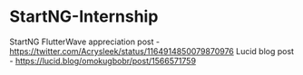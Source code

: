 # StartNG-Internship
StartNG
FlutterWave appreciation post - https://twitter.com/Acrysleek/status/1164914850079870976
Lucid blog post - https://lucid.blog/omokugbobr/post/1566571759
